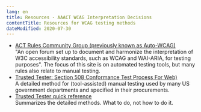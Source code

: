 ```yaml
---
lang: en
title: Resources - AAACT WCAG Interpretation Decisions
contentTitle: Resources for WCAG testing methods
dateModified: 2020-07-30
---
```


* [ACT Rules Community Group (previously known as Auto-WCAG)](https://act-rules.github.io/rules/)  
"An open forum set up to document and harmonize the interpretation of W3C accessibility standards, such as WCAG and WAI-ARIA, for testing purposes". The focus of this site is on automated testing tools, but many rules also relate to manual testing.
* [Trusted Tester: Section 508 Conformance Test Process For Web)](https://section508coordinators.github.io/TrustedTester/)  
A detailed method for (tool-assisted) manual testing used by many US government departments and specified in their procurements.
* [Trusted Tester quick reference](https://section508coordinators.github.io/TrustedTester/appendixc.html)  
Summarizes the detailed methods. What to do, not how to do it.
